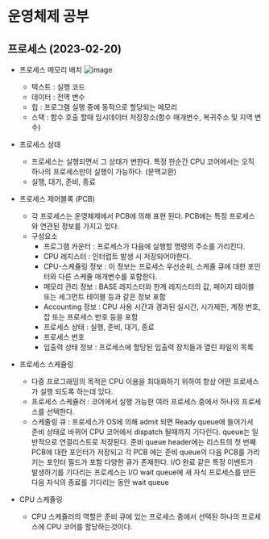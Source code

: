 # 운영체제 공부 

## 프로세스 (2023-02-20)
- 프로세스 메모리 배치 
  ![image](https://user-images.githubusercontent.com/37799491/220115973-ee174548-4476-49f7-a666-28126faf1719.png)
  - 텍스트 : 실행 코드
  - 데이터 : 전역 변수
  - 힙 : 프로그램 실행 중에 동적으로 할당되는 메모리
  - 스택 : 함수 호출 할때 임시데이터 저장장소(함수 매개변수, 복귀주소 및 지역 변수)
 
- 프로세스 상태
  - 프로세스는 실행되면서 그 상태가 변한다. 특정 한순간 CPU 코어에서는 오직 하나의 프로세스만이 실행이 가능하다. (문맥교환)
  - 실행, 대기, 준비, 종료 
  
- 프로세스 제어블록 (PCB)
  - 각 프로세스는 운영체제에서 PCB에 의해 표현 된다. PCB에는 특정 프로세스와 연관된 정보를 가지고 있다.
  - 구성요소 
    - 프로그램 카운터 : 프로세스가 다음에 실행할 명령의 주소를 가리킨다.
    - CPU 레지스터 : 인터럽트 발생 시 저장되어야한다.
    - CPU-스케쥴링 정보 : 이 정보는 프로세스 우선순위, 스케쥴 큐에 대한 포인터와 다른 스케쥴 매개변수를 포함한다.
    - 메모리 관리 정보 : BASE 레지스터와 한계 레지스터의 값, 페이지 테이블 또는 세그먼트 테이블 등과 같은 정보 포함
    - Accounting 정보 : CPU 사용 시간과 경과된 실시간, 시가제한, 계정 번호, 잡 또는 프로세스 번호 등을 포함
    - 프로세스 상태 : 실행, 준비, 대기, 종료 
    - 프로세스 번호 
    - 입출력 상태 정보 : 프로세스에 할당된 입출력 장치들과 열린 파일의 목록 
    
- 프로세스 스케쥴링 
  - 다중 프로그래밍의 목적은 CPU 이용을 최대화하기 위하여 항상 어떤 프로세스가 실행 되도록 하는데 있다.
  - 프로세스 스케쥴러 : 코어에서 실행 가능한 여러 프로세스 중에서 하나의 프로세스를 선택한다.
  - 스케줄링 큐 : 프로세스가 OS에 의해 admit 되면 Ready queue에 들어가서 준비 상태로 바뀌어 CPU 코어에서 dispatch 될때까지 기다린다. 
    queue는 일반적으로 연결리스트로 저장된다. 준비 queue header에는 리스트의 첫 번째 PCB에 대한 포인터가 저장되고 각 PCB 에는 준비 queue의 다음 PCB를 가리키는 포인터 필드가 포함 
    다양한 큐가 존재한다. I/O 완료 같은 특정 이벤트가 발생하기를 기다리는 프로세스는 I/O wait queue에 새 자식 프로세스를 만든 다음 자식의 종료를 기다리는 동안 wait queue
    
- CPU 스케쥴링 
  - CPU 스케쥴러의 역할은 준비 큐에 있는 프로세스 중에서 선택된 하나의 프로세스에 CPU 코어를 할당하는것이다.
    
